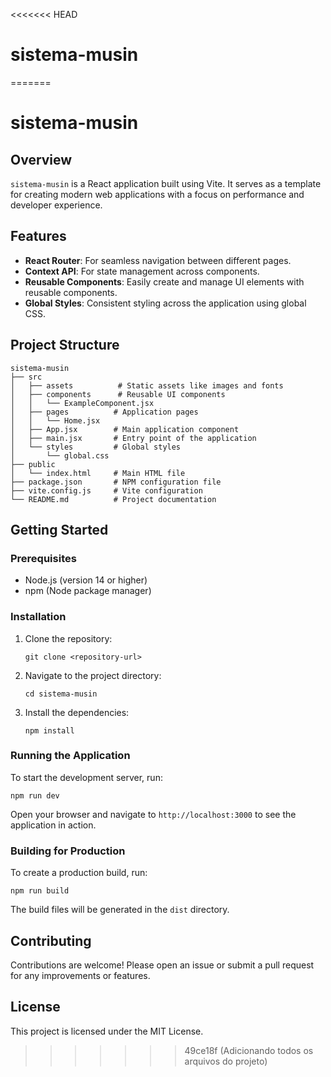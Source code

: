 <<<<<<< HEAD
# sistema-musin
=======
# sistema-musin

## Overview
`sistema-musin` is a React application built using Vite. It serves as a template for creating modern web applications with a focus on performance and developer experience.

## Features
- **React Router**: For seamless navigation between different pages.
- **Context API**: For state management across components.
- **Reusable Components**: Easily create and manage UI elements with reusable components.
- **Global Styles**: Consistent styling across the application using global CSS.

## Project Structure
```
sistema-musin
├── src
│   ├── assets          # Static assets like images and fonts
│   ├── components      # Reusable UI components
│   │   └── ExampleComponent.jsx
│   ├── pages          # Application pages
│   │   └── Home.jsx
│   ├── App.jsx        # Main application component
│   ├── main.jsx       # Entry point of the application
│   └── styles         # Global styles
│       └── global.css
├── public
│   └── index.html     # Main HTML file
├── package.json       # NPM configuration file
├── vite.config.js     # Vite configuration
└── README.md          # Project documentation
```

## Getting Started

### Prerequisites
- Node.js (version 14 or higher)
- npm (Node package manager)

### Installation
1. Clone the repository:
   ```
   git clone <repository-url>
   ```
2. Navigate to the project directory:
   ```
   cd sistema-musin
   ```
3. Install the dependencies:
   ```
   npm install
   ```

### Running the Application
To start the development server, run:
```
npm run dev
```
Open your browser and navigate to `http://localhost:3000` to see the application in action.

### Building for Production
To create a production build, run:
```
npm run build
```
The build files will be generated in the `dist` directory.

## Contributing
Contributions are welcome! Please open an issue or submit a pull request for any improvements or features.

## License
This project is licensed under the MIT License.
>>>>>>> 49ce18f (Adicionando todos os arquivos do projeto)
